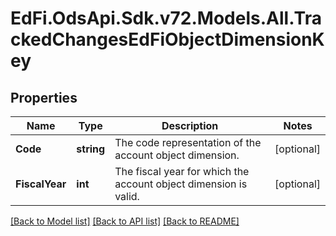 # EdFi.OdsApi.Sdk.v72.Models.All.TrackedChangesEdFiObjectDimensionKey

## Properties

Name | Type | Description | Notes
------------ | ------------- | ------------- | -------------
**Code** | **string** | The code representation of the account object dimension. | [optional] 
**FiscalYear** | **int** | The fiscal year for which the account object dimension is valid. | [optional] 

[[Back to Model list]](../README.md#documentation-for-models) [[Back to API list]](../README.md#documentation-for-api-endpoints) [[Back to README]](../README.md)

